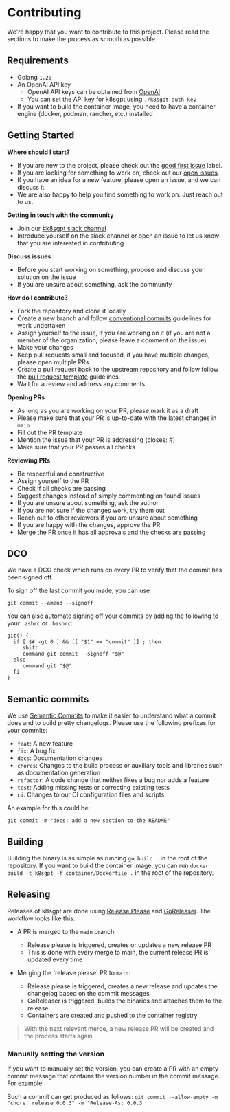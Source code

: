 # Contributing
We're happy that you want to contribute to this project. Please read the sections to make the process as smooth as possible.

## Requirements
- Golang `1.20`
- An OpenAI API key
  * OpenAI API keys can be obtained from [OpenAI](https://platform.openai.com/account/api-keys)
  * You can set the API key for k8sgpt using `./k8sgpt auth key`
- If you want to build the container image, you need to have a container engine (docker, podman, rancher, etc.) installed

## Getting Started

**Where should I start?**
- If you are new to the project, please check out the [good first issue](https://github.com/k8sgpt-ai/k8sgpt/labels/good%20first%20issue) label.
- If you are looking for something to work on, check out our [open issues](https://github.com/k8sgpt-ai/k8sgpt/issues).
- If you have an idea for a new feature, please open an issue, and we can discuss it.
- We are also happy to help you find something to work on. Just reach out to us.

**Getting in touch with the community**
* Join our [#k8sgpt slack channel](https://slack.cloud-native.io/channels/k8sgpt)
* Introduce yourself on the slack channel or open an issue to let us know that you are interested in contributing

**Discuss issues**
* Before you start working on something, propose and discuss your solution on the issue
* If you are unsure about something, ask the community

**How do I contribute?**
- Fork the repository and clone it locally
- Create a new branch and follow [conventional commits](https://www.conventionalcommits.org/en/v1.0.0/) guidelines for work undertaken
- Assign yourself to the issue, if you are working on it (if you are not a member of the organization, please leave a comment on the issue)
- Make your changes
- Keep pull requests small and focused, if you have multiple changes, please open multiple PRs
- Create a pull request back to the upstream repository and follow follow the [pull request template](.github/pull_request_template.md) guidelines.
- Wait for a review and address any comments

**Opening PRs**
- As long as you are working on your PR, please mark it as a draft
- Please make sure that your PR is up-to-date with the latest changes in `main`
- Fill out the PR template
- Mention the issue that your PR is addressing (closes: #<id>)
- Make sure that your PR passes all checks

**Reviewing PRs**
- Be respectful and constructive
- Assign yourself to the PR
- Check if all checks are passing
- Suggest changes instead of simply commenting on found issues
- If you are unsure about something, ask the author
- If you are not sure if the changes work, try them out
- Reach out to other reviewers if you are unsure about something
- If you are happy with the changes, approve the PR
- Merge the PR once it has all approvals and the checks are passing

## DCO
We have a DCO check which runs on every PR to verify that the commit has been signed off.

To sign off the last commit you made, you can use

```
git commit --amend --signoff
```

You can also automate signing off your commits by adding the following to your `.zshrc` or `.bashrc`:

```
git() {
  if [ $# -gt 0 ] && [[ "$1" == "commit" ]] ; then
     shift
     command git commit --signoff "$@"
  else
     command git "$@"
  fi
}
```

## Semantic commits
We use [Semantic Commits](https://www.conventionalcommits.org/en/v1.0.0/) to make it easier to understand what a commit does and to build pretty changelogs. Please use the following prefixes for your commits:
- `feat`: A new feature
- `fix`: A bug fix
- `docs`: Documentation changes
- `chores`: Changes to the build process or auxiliary tools and libraries such as documentation generation
- `refactor`: A code change that neither fixes a bug nor adds a feature
- `test`: Adding missing tests or correcting existing tests
- `ci`: Changes to our CI configuration files and scripts

An example for this could be:
```
git commit -m "docs: add a new section to the README"
```

## Building
Building the binary is as simple as running `go build .` in the root of the repository. If you want to build the container image, you can run `docker build -t k8sgpt -f container/Dockerfile .` in the root of the repository.

## Releasing
Releases of k8sgpt are done using [Release Please](https://github.com/googleapis/release-please) and [GoReleaser](https://goreleaser.com/). The workflow looks like this:

* A PR is merged to the `main` branch:
  * Release please is triggered, creates or updates a new release PR
  * This is done with every merge to main, the current release PR is updated every time

* Merging the 'release please' PR to `main`:
  * Release please is triggered, creates a new release and updates the changelog based on the commit messages
  * GoReleaser is triggered, builds the binaries and attaches them to the release
  * Containers are created and pushed to the container registry

> With the next relevant merge, a new release PR will be created and the process starts again

### Manually setting the version
If you want to manually set the version, you can create a PR with an empty commit message that contains the version number in the commit message. For example:

Such a commit can get produced as follows: `git commit --allow-empty -m "chore: release 0.0.3" -m "Release-As: 0.0.3`


